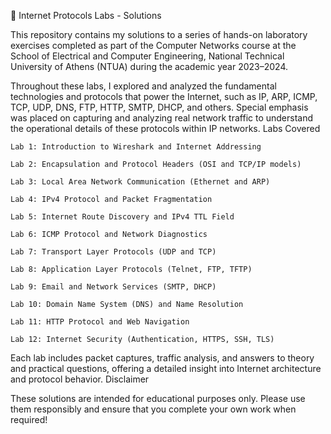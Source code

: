 📡 Internet Protocols Labs - Solutions

This repository contains my solutions to a series of hands-on laboratory exercises completed as part of the Computer Networks course at the School of Electrical and Computer Engineering, National Technical University of Athens (NTUA) during the academic year 2023–2024.

Throughout these labs, I explored and analyzed the fundamental technologies and protocols that power the Internet, such as IP, ARP, ICMP, TCP, UDP, DNS, FTP, HTTP, SMTP, DHCP, and others. Special emphasis was placed on capturing and analyzing real network traffic to understand the operational details of these protocols within IP networks.
Labs Covered

    Lab 1: Introduction to Wireshark and Internet Addressing

    Lab 2: Encapsulation and Protocol Headers (OSI and TCP/IP models)

    Lab 3: Local Area Network Communication (Ethernet and ARP)

    Lab 4: IPv4 Protocol and Packet Fragmentation

    Lab 5: Internet Route Discovery and IPv4 TTL Field

    Lab 6: ICMP Protocol and Network Diagnostics

    Lab 7: Transport Layer Protocols (UDP and TCP)

    Lab 8: Application Layer Protocols (Telnet, FTP, TFTP)

    Lab 9: Email and Network Services (SMTP, DHCP)

    Lab 10: Domain Name System (DNS) and Name Resolution

    Lab 11: HTTP Protocol and Web Navigation

    Lab 12: Internet Security (Authentication, HTTPS, SSH, TLS)

Each lab includes packet captures, traffic analysis, and answers to theory and practical questions, offering a detailed insight into Internet architecture and protocol behavior.
Disclaimer

These solutions are intended for educational purposes only. Please use them responsibly and ensure that you complete your own work when required!
